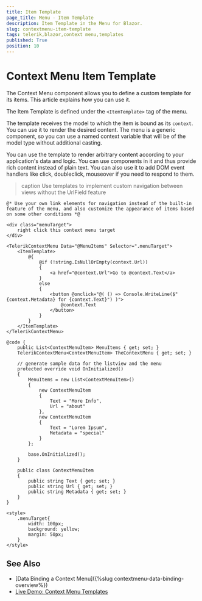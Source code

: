 ```yaml
---
title: Item Template
page_title: Menu - Item Template
description: Item Template in the Menu for Blazor.
slug: contextmenu-item-template
tags: telerik,blazor,context menu,templates
published: True
position: 10
---
```


# Context Menu Item Template

The Context Menu component allows you to define a custom template for its items. This article explains how you can use it.

The Item Template  is defined under the `<ItemTemplate>` tag of the menu.

The template receives the model to which the item is bound as its `context`. You can use it to render the desired content. The menu is a generic component, so you can use a named context variable that will be of the model type without additional casting.

You can use the template to render arbitrary content according to your application's data and logic. You can use components in it and thus provide rich content instead of plain text. You can also use it to add DOM event handlers like click, doubleclick, mouseover if you need to respond to them.

>caption Use templates to implement custom navigation between views without the UrlField feature

````RAZOR
@* Use your own link elements for navigation instead of the built-in feature of the menu, and also customize the appearance of items based on some other conditions *@

<div class="menuTarget">
    right click this context menu target
</div>

<TelerikContextMenu Data="@MenuItems" Selector=".menuTarget">
    <ItemTemplate>
        @{
            @if (!string.IsNullOrEmpty(context.Url))
            {
                <a href="@context.Url">Go to @context.Text</a>
            }
            else
            {
                <button @onclick="@( () => Console.WriteLine($"{context.Metadata} for {context.Text}") )">
                    @context.Text
                </button>
            }
        }
    </ItemTemplate>
</TelerikContextMenu>

@code {
    public List<ContextMenuItem> MenuItems { get; set; }
    TelerikContextMenu<ContextMenuItem> TheContextMenu { get; set; }
    
    // generate sample data for the listview and the menu
    protected override void OnInitialized()
    {
        MenuItems = new List<ContextMenuItem>()
        {
            new ContextMenuItem
            {
                Text = "More Info",
                Url = "about"
            },
            new ContextMenuItem
            {
                Text = "Lorem Ipsum",
                Metadata = "special"
            }
        };

        base.OnInitialized();
    }

    public class ContextMenuItem
    {
        public string Text { get; set; }
        public string Url { get; set; }
        public string Metadata { get; set; }
    }
}

<style>
    .menuTarget{
        width: 100px;
        background: yellow;
        margin: 50px;
    }
</style>
````


## See Also

  * [Data Binding a Context Menu]({%slug contextmenu-data-binding-overview%})
  * [Live Demo: Context Menu Templates](https://demos.telerik.com/blazor-ui/contextmenu/templates)

